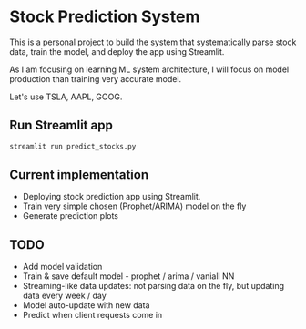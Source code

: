 # Stock Prediction System

This is a personal project to build the system that systematically parse stock data, train the model, and deploy the app using Streamlit. 

As I am focusing on learning ML system architecture, I will focus on model production than training very accurate model.

Let's use TSLA, AAPL, GOOG.

## Run Streamlit app

```bash
streamlit run predict_stocks.py
```

## Current implementation

 - Deploying stock prediction app using Streamlit.
 - Train very simple chosen (Prophet/ARIMA) model on the fly
 - Generate prediction plots

## TODO

 - Add model validation
 - Train & save default model - prophet / arima / vaniall NN 
 - Streaming-like data updates: not parsing data on the fly, but updating data every week / day
 - Model auto-update with new data
 - Predict when client requests come in